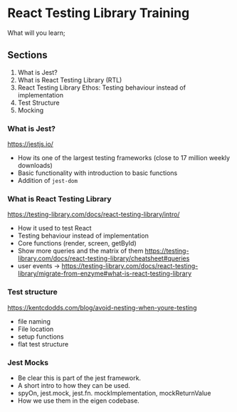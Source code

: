 # React Testing Library Training

What will you learn;

## Sections

1. What is Jest?
2. What is React Testing Library (RTL)
3. React Testing Library Ethos: Testing behaviour instead of implementation
4. Test Structure
5. Mocking

### What is Jest?

https://jestjs.io/

- How its one of the largest testing frameworks (close to 17 million weekly downloads)
- Basic functionality with introduction to basic functions
- Addition of `jest-dom`

### What is React Testing Library

https://testing-library.com/docs/react-testing-library/intro/

- How it used to test React
- Testing behaviour instead of implementation
- Core functions (render, screen, getById)
- Show more queries and the matrix of them https://testing-library.com/docs/react-testing-library/cheatsheet#queries
- user events -> https://testing-library.com/docs/react-testing-library/migrate-from-enzyme#what-is-react-testing-library

### Test structure

https://kentcdodds.com/blog/avoid-nesting-when-youre-testing

- file naming
- File location
- setup functions
- flat test structure

### Jest Mocks

- Be clear this is part of the jest framework.
- A short intro to how they can be used.
- spyOn, jest.mock, jest.fn. mockImplementation, mockReturnValue
- How we use them in the eigen codebase.
